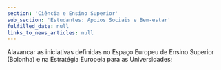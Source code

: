 ```yaml
---
section: 'Ciência e Ensino Superior'
sub_section: 'Estudantes: Apoios Sociais e Bem-estar'
fulfilled_date: null
links_to_news_articles: null
---
```


Alavancar as iniciativas definidas no Espaço Europeu de Ensino Superior (Bolonha) e na Estratégia Europeia para as Universidades;